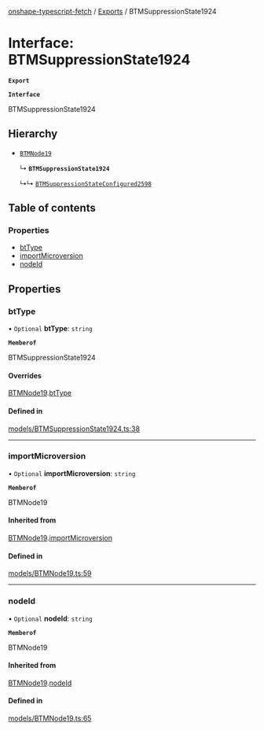 [onshape-typescript-fetch](../README.md) / [Exports](../modules.md) / BTMSuppressionState1924

# Interface: BTMSuppressionState1924

**`Export`**

**`Interface`**

BTMSuppressionState1924

## Hierarchy

- [`BTMNode19`](BTMNode19.md)

  ↳ **`BTMSuppressionState1924`**

  ↳↳ [`BTMSuppressionStateConfigured2598`](BTMSuppressionStateConfigured2598.md)

## Table of contents

### Properties

- [btType](BTMSuppressionState1924.md#bttype)
- [importMicroversion](BTMSuppressionState1924.md#importmicroversion)
- [nodeId](BTMSuppressionState1924.md#nodeid)

## Properties

### btType

• `Optional` **btType**: `string`

**`Memberof`**

BTMSuppressionState1924

#### Overrides

[BTMNode19](BTMNode19.md).[btType](BTMNode19.md#bttype)

#### Defined in

[models/BTMSuppressionState1924.ts:38](https://github.com/toebes/onshape-typescript-fetch/blob/3e11ae1/models/BTMSuppressionState1924.ts#L38)

___

### importMicroversion

• `Optional` **importMicroversion**: `string`

**`Memberof`**

BTMNode19

#### Inherited from

[BTMNode19](BTMNode19.md).[importMicroversion](BTMNode19.md#importmicroversion)

#### Defined in

[models/BTMNode19.ts:59](https://github.com/toebes/onshape-typescript-fetch/blob/3e11ae1/models/BTMNode19.ts#L59)

___

### nodeId

• `Optional` **nodeId**: `string`

**`Memberof`**

BTMNode19

#### Inherited from

[BTMNode19](BTMNode19.md).[nodeId](BTMNode19.md#nodeid)

#### Defined in

[models/BTMNode19.ts:65](https://github.com/toebes/onshape-typescript-fetch/blob/3e11ae1/models/BTMNode19.ts#L65)
